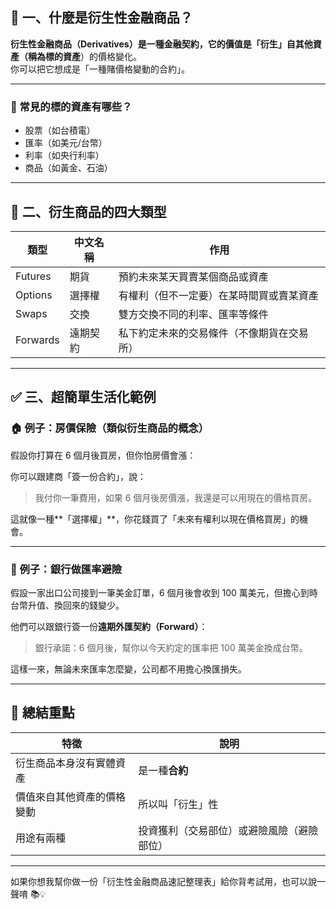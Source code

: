 ## 🌟 一、什麼是衍生性金融商品？

**衍生性金融商品（Derivatives）**是一種金融契約，它的價值是「衍生」自其他資產（稱為**標的資產**）的價格變化。  
你可以把它想成是「一種賭價格變動的合約」。

---

### 📌 常見的標的資產有哪些？
- 股票（如台積電）
- 匯率（如美元/台幣）
- 利率（如央行利率）
- 商品（如黃金、石油）

---

## 🔁 二、衍生商品的四大類型

| 類型 | 中文名稱 | 作用 |
|------|-----------|------|
| Futures | 期貨 | 預約未來某天買賣某個商品或資產 |
| Options | 選擇權 | 有權利（但不一定要）在某時間買或賣某資產 |
| Swaps | 交換 | 雙方交換不同的利率、匯率等條件 |
| Forwards | 遠期契約 | 私下約定未來的交易條件（不像期貨在交易所） |

---

## ✅ 三、超簡單生活化範例

### 🏠 例子：房價保險（類似衍生商品的概念）

假設你打算在 6 個月後買房，但你怕房價會漲：

你可以跟建商「簽一份合約」，說：

> 我付你一筆費用，如果 6 個月後房價漲，我還是可以用現在的價格買房。

這就像一種**「選擇權」**，你花錢買了「未來有權利以現在價格買房」的機會。

---

### 💱 例子：銀行做匯率避險

假設一家出口公司接到一筆美金訂單，6 個月後會收到 100 萬美元，但擔心到時台幣升值、換回來的錢變少。

他們可以跟銀行簽一份**遠期外匯契約（Forward）**：

> 銀行承諾：6 個月後，幫你以今天約定的匯率把 100 萬美金換成台幣。

這樣一來，無論未來匯率怎麼變，公司都不用擔心換匯損失。

---

## 🎯 總結重點

| 特徵 | 說明 |
|------|------|
| 衍生商品本身沒有實體資產 | 是一種**合約** |
| 價值來自其他資產的價格變動 | 所以叫「衍生」性 |
| 用途有兩種 | 投資獲利（交易部位）或避險風險（避險部位） |

---

如果你想我幫你做一份「衍生性金融商品速記整理表」給你背考試用，也可以說一聲唷 📚💡